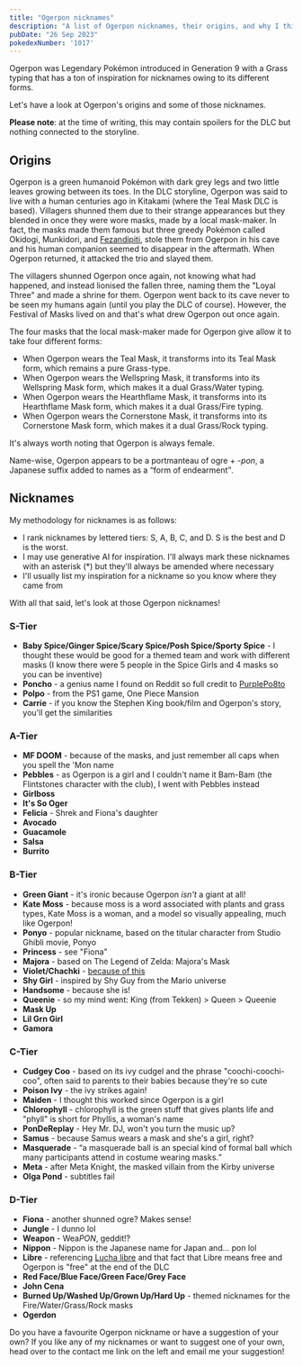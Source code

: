 ```yaml
---
title: "Ogerpon nicknames"
description: "A list of Ogerpon nicknames, their origins, and why I think they're cool."
pubDate: "26 Sep 2023"
pokedexNumber: '1017'
---
```


Ogerpon was Legendary Pokémon introduced in Generation 9 with a Grass typing that has a ton of inspiration for nicknames owing to its different forms. 

Let's have a look at Ogerpon's origins and some of those nicknames.

**Please note**: at the time of writing, this may contain spoilers for the DLC but nothing connected to the storyline.

## Origins

Ogerpon is a green humanoid Pokémon with dark grey legs and two little leaves growing between its toes. In the DLC storyline, Ogerpon was said to live with a human centuries ago in Kitakami (where the Teal Mask DLC is based). Villagers shunned them due to their strange appearances but they blended in once they were wore masks, made by a local mask-maker. In fact, the masks made them famous but three greedy Pokémon called Okidogi, Munkidori, and [Fezandipiti](/nicknames/fezandipiti/), stole them from Ogerpon in his cave and his human companion seemed to disappear in the aftermath. When Ogerpon returned, it attacked the trio and slayed them.

The villagers shunned Ogerpon once again, not knowing what had happened, and instead lionised the fallen three, naming them the "Loyal Three" and made a shrine for them. Ogerpon went back to its cave never to be seen my humans again (until you play the DLC of course). However, the Festival of Masks lived on and that's what drew Ogerpon out once again.

The four masks that the local mask-maker made for Ogerpon give allow it to take four different forms:

* When Ogerpon wears the Teal Mask, it transforms into its Teal Mask form, which remains a pure Grass-type.
* When Ogerpon wears the Wellspring Mask, it transforms into its Wellspring Mask form, which makes it a dual Grass/Water typing.
* When Ogerpon wears the Hearthflame Mask, it transforms into its Hearthflame Mask form, which makes it a dual Grass/Fire typing.
* When Ogerpon wears the Cornerstone Mask, it transforms into its Cornerstone Mask form, which makes it a dual Grass/Rock typing.

It's always worth noting that Ogerpon is always female.

Name-wise, Ogerpon appears to be a portmanteau of ogre + <em>-pon</em>, a Japanese suffix added to names as a <q cite="https://bulbapedia.bulbagarden.net/wiki/Ogerpon_(Pok%C3%A9mon)#Name_origin">form of endearment</q>.

## Nicknames

My methodology for nicknames is as follows:

* I rank nicknames by lettered tiers: S, A, B, C, and D. S is the best and D is the worst.
* I may use generative AI for inspiration. I'll always mark these nicknames with an asterisk (\*) but they'll always be amended where necessary
* I'll usually list my inspiration for a nickname so you know where they came from

With all that said, let's look at those Ogerpon nicknames!

### S-Tier

* **Baby Spice/Ginger Spice/Scary Spice/Posh Spice/Sporty Spice** - I thought these would be good for a themed team and work with different masks (I know there were 5 people in the Spice Girls and 4 masks so you can be inventive)
* **Poncho** - a genius name I found on Reddit so full credit to [PurplePo8to](https://www.reddit.com/r/PokemonScarletViolet/comments/16kz4vv/comment/k0zy61w/?utm_source=reddit&utm_medium=web2x&context=3)
* **Polpo** - from the PS1 game, One Piece Mansion
* **Carrie** - if you know the Stephen King book/film and Ogerpon's story, you'll get the similarities

### A-Tier

* **MF DOOM** - because of the masks, and just remember all caps when you spell the 'Mon name
* **Pebbles** - as Ogerpon is a girl and I couldn't name it Bam-Bam (the Flintstones character with the club), I went with Pebbles instead
* **Girlboss**
* **It's So Oger**
* **Felicia** - Shrek and Fiona's daughter
* **Avocado**
* **Guacamole**
* **Salsa**
* **Burrito**

### B-Tier

* **Green Giant** - it's ironic because Ogerpon *isn't* a giant at all!
* **Kate Moss** - because moss is a word associated with plants and grass types, Kate Moss is a woman, and a model so visually appealing, much like Ogerpon!
* **Ponyo** - popular nickname, based on the titular character from Studio Ghibli movie, Ponyo
* **Princess** - see "Fiona"
* **Majora** - based on The Legend of Zelda: Majora's Mask
* **Violet/Chachki** - [because of this](https://www.youtube.com/watch?v=QM3rgaRtVqo)
* **Shy Girl** - inspired by Shy Guy from the Mario universe
* **Handsome** - because she is!
* **Queenie** - so my mind went: King (from Tekken) > Queen > Queenie
* **Mask Up**
* **Lil Grn Girl**
* **Gamora**

### C-Tier

* **Cudgey Coo** - based on its ivy cudgel and the phrase "coochi-coochi-coo", often said to parents to their babies because they're so cute
* **Poison Ivy** - the ivy strikes again!
* **Maiden** - I thought this worked since Ogerpon is a girl
* **Chlorophyll** - chlorophyll is the green stuff that gives plants life and "phyll" is short for Phyllis, a woman's name
* **PonDeReplay** - Hey Mr. DJ, won't you turn the music up?
* **Samus** - because Samus wears a mask and she's a girl, right?
* **Masquerade** - <q cite="https://en.wikipedia.org/wiki/Masquerade_ball">a masquerade ball is an special kind of formal ball which many participants attend in costume wearing masks.</q>
* **Meta** - after Meta Knight, the masked villain from the Kirby universe
* **Olga Pond** - subtitles fail

### D-Tier

* **Fiona** - another shunned ogre? Makes sense!
* **Jungle** - I dunno lol
* **Weapon** - Wea*PON*, geddit!?
* **Nippon** - Nippon is the Japanese name for Japan and... pon lol
* **Libre** - referencing [Lucha libre](https://en.wikipedia.org/wiki/Lucha_libre) and that fact that Libre means free and Ogerpon is "free" at the end of the DLC
* **Red Face/Blue Face/Green Face/Grey Face**
* **John Cena**
* **Burned Up/Washed Up/Grown Up/Hard Up** - themed nicknames for the Fire/Water/Grass/Rock masks
* **Ogerdon**

Do you have a favourite Ogerpon nickname or have a suggestion of your own? If you like any of my nicknames or want to suggest one of your own, head over to the contact me link on the left and email me your suggestion!